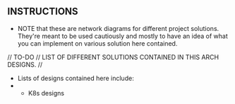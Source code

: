 ## INSTRUCTIONS
* NOTE that these are network diagrams for different project solutions. They're meant to be used cautiously and mostly to have an idea of what you can implement on various solution here contained.

//  TO-DO
// LIST OF DIFFERENT SOLUTIONS CONTAINED IN THIS ARCH DESIGNS. //

* Lists of designs contained here include:
* * K8s designs